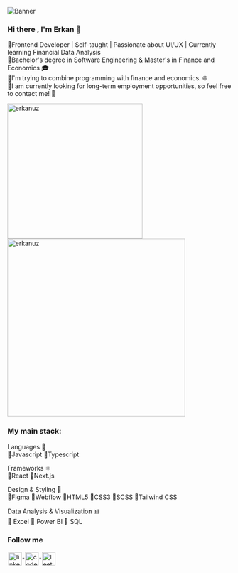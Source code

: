 ![Banner](https://github.com/user-attachments/assets/11cbb7a4-3aa0-4028-b374-c8bb05df350b)

### Hi there , I'm Erkan 👋 </h1>

🔹Frontend Developer | Self-taught | Passionate about UI/UX | Currently learning Financial Data Analysis </br>
🔹Bachelor's degree in Software Engineering & Master's in Finance and Economics 🎓 </br>
🔹I'm trying to combine programming with finance and economics. 🌐 </br>
🔹I am currently looking for long-term employment opportunities, so feel free to contact me! 💼

<div>
  <img width="304" src="https://github-readme-stats.vercel.app/api/top-langs/?username=erkanuz&layout=compact&theme=transparent" alt="erkanuz"/>
  <img width="400" src="https://github-readme-stats.vercel.app/api?username=erkanuz&show_icons=true&count_private=true&theme=transparent&include_all_commits=true" alt="erkanuz"/>
</div>

### My main stack:
Languages 🧠 
<br/>
🔹Javascript
🔹Typescript

Frameworks ⚛️ 
<br/>
🔹React
🔹Next.js

Design & Styling 🎨 
<br/>
🔹Figma
🔹Webflow
🔹HTML5
🔹CSS3
🔹SCSS
🔹Tailwind CSS

Data Analysis & Visualization 📊 
<br/>
🔹 Excel
🔹 Power BI
🔹 SQL

### Follow me
<a href="https://www.linkedin.com/in/erkan-uz-lil/">
<img width="30px" src="https://img.icons8.com/?size=100&id=xuvGCOXi8Wyg&format=png&color=000000" alt="linkedin" style="vertical-align:top; margin:2px"/>
</a>
<a href="https://www.codewars.com/users/%20Qixing">
<img width="30px" src="https://img.icons8.com/?size=100&id=Jq3kxPQV5K0C&format=png&color=000000" alt="codewars" style="vertical-align:top; margin:2px"/>
<a/>
<a href="https://leetcode.com/u/_erkan/">
<img width="30px" src="https://img.icons8.com/?size=100&id=9L16NypUzu38&format=png&color=000000" alt="leetcode" style="vertical-align:top; margin:2px"/>
<a/>
